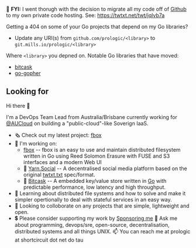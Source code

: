 📣 **FYI:** I went thorugh with the decision to migrate all my code off of
            [Github](https://github.com) to my own private code hosting.
            See: https://twtxt.net/twt/jqlvb7a

Getting a 404 on some of your Go projects that depend on my Go libraries?

- Update any URI(s) from `github.com/prologic/<library>` to `git.mills.io/prologic/<library>`

Where `<library>` you depned on. Notable Go libraries that have moved:

- [bitcask](https://git.mills.io/prologic/bitcask)
- [go-gopher](https://git.mills.io/prologic/go-gopher)

Looking for
----

Hi there 👋

I'm a DevOps Team Lead from Australia/Brisbane currently working for [@AUCloud](https://git.mills.io/aucloud) on building a "public-cloud"-like Soverign IaaS.

- 🗞 Check out my latest project: [fbox](https://git.mills.io/prologic/fbox)
- 🚧 I'm working on:
  - [fbox](https://git.mills.io/prologic/fbox) -- fbox is an easy to use and maintain distributed filesystem written in Go using Reed Solomon Erasure with FUSE and S3 interfaces and a modern Web UI
  - 📕 [Yarn.Social](#TBD) -- A decentralised social media platform based on the original [twtxt.txt](https://twtxt.readthedocs.org) spec/format.
  - 🔑 [Bitcask](https://git.mills.io/prologic/bitcask) -- A embedded key/value store written in [Go](https://golang.org) with predictable performance, low latency and high throughput.
- 📖 Learning about distributed file systems and how to solve and make it simpler opertionally to deal with stateful services in an easy way.
- 🙋 Looking to colloborate on any projects that are simple, lightweight and open.
- 💲 Please consider supporting my work by [Sponsoring me](https://github.com/sponsors/prologic)
💬 Ask me about programming, devops/sre, open-source, decentralisation, distributed systems and all things UNIX.
📫 You can reach me at prologic at shortcircuit dot net do tau
